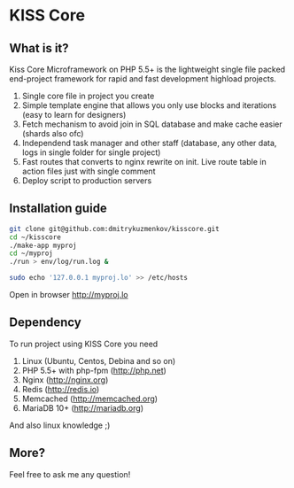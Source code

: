 # KISS Core

## What is it?

Kiss Core Microframework on PHP 5.5+ is the lightweight single file packed end-project framework for rapid and fast development highload projects.

1. Single core file in project you create 
2. Simple template engine that allows you only use blocks and iterations (easy to learn for designers)
3. Fetch mechanism to avoid join in SQL database and make cache easier (shards also ofc)
4. Independend task manager and other staff (database, any other data, logs in single folder for single project)
5. Fast routes that converts to nginx rewrite on init. Live route table in action files just with single comment
6. Deploy script to production servers


## Installation guide

```bash
git clone git@github.com:dmitrykuzmenkov/kisscore.git
cd ~/kisscore
./make-app myproj
cd ~/myproj
./run > env/log/run.log &

sudo echo '127.0.0.1 myproj.lo' >> /etc/hosts
```

Open in browser http://myproj.lo


## Dependency

To run project using KISS Core you need

1. Linux (Ubuntu, Centos, Debina and so on)
2. PHP 5.5+ with php-fpm (http://php.net)
3. Nginx (http://nginx.org)
4. Redis (http://redis.io)
5. Memcached (http://memcached.org)
6. MariaDB 10+ (http://mariadb.org)

And also linux knowledge ;)


## More?

Feel free to ask me any question!
